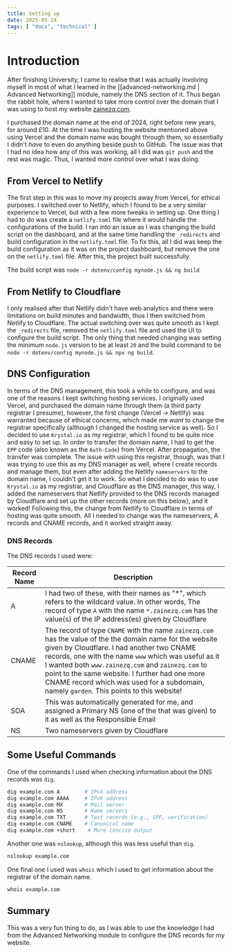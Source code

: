 ```yaml
---
title: Setting up
date: 2025-05-24
tags: [ "docs", "technical" ]
---
```


# Introduction

After finishing University, I came to realise that I was actually involving myself in most of what I learned in
the [[advanced-networking.md | Advanced Networking]] module, namely the DNS section of it. Thus began the rabbit hole,
where I wanted to take more control over the domain that I was using to host my
website [zainezq.com](https://zainezq.com).

I purchased the domain name at the end of 2024, right before new years, for around £10. At the time I was hosting the
website mentioned above using Vercel and the domain name was bought through them, so essentially I didn't *have* to even
do anything beside push to GitHub. The issue was that I had no idea how any of this was working, all I did was
`git push` and the rest was magic. Thus, I wanted more control over what I was doing.

## From Vercel to Netlify

The first step in this was to move my projects away from Vercel, for ethical purposes. I switched over to Netlify, which
I found to be a very similar experience to Vercel, but with a few more tweaks in setting up.
One thing I had to do was create a `netlify.toml` file where it would handle the configurations of the build. I ran into
an issue as I was changing the build script on the dashboard, and at the same time handling the `_redirects` and build
configuration in the `netlify.toml` file. To fix this, all I did was keep the build configuration as it was on the
project dashboard, but remove the one on the `netlify.toml` file. After this, the project built successfully.

The build script was `node -r dotenv/config mynode.js && ng build`

## From Netlify to Cloudflare

I only realised after that Netlify didn't have web analytics and there were limitations on build minutes and bandwidth,
thus I then switched from Netlify to Cloudflare. The actual switching over was quite smooth as I kept the `_redirects`
file, removed the `netlify.toml` file and used the UI to configure the build script. The only thing that needed changing
was setting the minimum `node.js` version to be at least `20` and the build command to be
`node -r dotenv/config mynode.js && npx ng build`.

## DNS Configuration

In terms of the DNS management, this took a while to configure, and was one of the reasons I kept switching hosting
services. I originally used Vercel, and purchased the domain name through them (a third party registrar I
presume), however, the first change (Vercel -> Netlify) was warranted because of ethical concerns, which made me
*want* to change the registrar specifically (although I changed the hosting service as well). So I decided to use
`Krystal.io`
as my registrar,
which I found to be
quite nice and easy to set up. In order to transfer the domain name, I had to get the `EPP` code (also known as the
`Auth-Code`) from Vercel. After propagation, the transfer was complete. The issue with using this registrar, though, was
that I was trying to use this as my DNS manager as well, where I create records and manage them, but even after
adding the Netlify `nameservers` to the domain name, I couldn't get it to work. So what I decided to do was to
use `Krystal.io` as my registrar, and Cloudflare as the DNS manager, this way, I added the nameservers that
Netlify provided to the DNS records managed by Cloudflare and set up the other records (more on this below), and it
worked! Following this, the change from Netlify to Cloudflare in terms of hosting was quite smooth. All I needed to
change was the nameservers, A records and CNAME records, and it worked straight away.

### DNS Records

The DNS records I used were:

| Record Name | Description                                                                                                                                                                                                                                                                                                                                                                                                        |
|-------------|--------------------------------------------------------------------------------------------------------------------------------------------------------------------------------------------------------------------------------------------------------------------------------------------------------------------------------------------------------------------------------------------------------------------|
| A           | I had two of these, with their names as "*", which refers to the wildcard value. In other words, The record of type `A` with the name `*.zainezq.com` has the value(s) of the IP address(es) given by Cloudflare                                                                                                                                                                                                   |
| CNAME       | The record of type `CNAME` with the name `zainezq.com` has the value of the the domain name for the website given by Cloudflare. I had another two CNAME records, one with the name `www` which was useful as it I wanted both `www.zainezq.com` and `zainezq.com` to point to the same website. I further had one more CNAME record which was used for a subdomain, namely `garden`. This points to this website! |
| SOA         | This was automatically generated for me, and assigned a Primary NS (one of the that was given) to it as well as the Responsible Email                                                                                                                                                                                                                                                                              |
| NS          | Two nameservers given by Cloudflare                                                                                                                                                                                                                                                                                                                                                                                |

## Some Useful Commands

One of the commands I used when checking information about the DNS records was `dig`.

```bash
dig example.com A        # IPv4 address
dig example.com AAAA     # IPv6 address
dig example.com MX       # Mail server
dig example.com NS       # Name servers
dig example.com TXT      # Text records (e.g., SPF, verification)
dig example.com CNAME    # Canonical name
dig example.com +short    # More concise output
```

Another one was `nslookup`, although this was less useful than `dig`.

```bash
nslookup example.com
```

One final one I used was `whois` which I used to get information about the registrar of the domain name.

```bash
whois example.com
```

## Summary

This was a very fun thing to do, as I was able to use the knowledge I had from the Advanced Networking module to
configure the DNS records for my website.